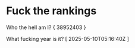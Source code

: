 # Fuck the rankings

Who the hell am I?
{ 38952403 }

What fucking year is it?
[ 2025-05-10T05:16:40Z ]
